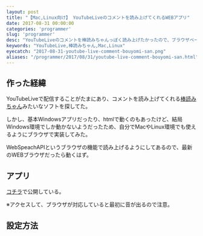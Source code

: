 ```yaml
---
layout: post
title: "【Mac,Linux向け】 YouTubeLiveのコメントを読み上げてくれるWEBアプリ"
date: 2017-08-31 00:00:00
categories: 'programmer'
slug: 'programmer'
desc: "YouTubeLiveのコメントを棒読みちゃんっぽく読み上げたかったので、ブラウザベースで動くようにして、MacやLinuxでも使えるようにしてみました。"
keywords: "YouTubeLive,棒読みちゃん,Mac,Linux"
eyecatch: "2017-08-31-youtube-live-comment-bouyomi-san.png"
aliases: "/programmer/2017/08/31/youtube-live-comment-bouyomi-san.html"
---
```

<amp-img src="/images/2017-08-31-youtube-live-comment-bouyomi-san.png" alt="部屋" width="337px" height="400px" layout="responsive" ></amp-img>

## 作った経緯
YouTubeLiveで配信することがたまにあり、コメントを読み上げてくれる[棒読みちゃん](http://chi.usamimi.info/Program/Application/BouyomiChan/)みたいなソフトを探してた。

しかし、基本Windowsアプリだったり、htmlで動くのもあったけど、結局Windows環境でしか動かないようだったため、自分でMacやLinux環境でも使えるようにブラウザで実装してみた。

WebSpeachAPIというブラウザの機能で読み上げるようにしてあるので、最新のWEBブラウザだったら動くはず。

## アプリ
[コチラ](https://bouyomisan.regonn.tokyo/)で公開している。

※アクセスして、ブラウザが対応していると最初に音が出るので注意。


## 設定方法

<amp-youtube
  data-videoid="u6cDhn8qw38"
  layout="responsive"
  width="480"
  height="270">
</amp-youtube>
